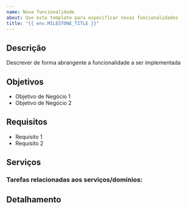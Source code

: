 ```yaml
---
name: Nova funcionalidade
about: Use este template para especificar novas funcionalidades
title: "{{ env.MILESTONE_TITLE }}"
---
```

<h2>Descrição</h2>

Descrever de forma abrangente a funcionalidade a ser implementada

<h2>Objetivos</h2>

- Objetivo de Negócio 1
- Objetivo de Negócio 2

<h2>Requisitos</h2>

- Requisito 1
- Requisito 2

<h2>Serviços</h2>

### Tarefas relacionadas aos serviços/domínios:
[//]: # (Não editar esta seção ... task-start)


<h2>Detalhamento</h2>



